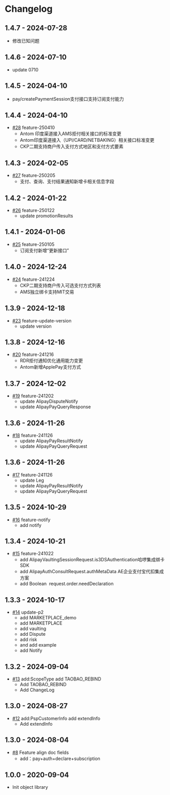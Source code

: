 # Changelog

## 1.4.7 - 2024-07-28
  - 修改已知问题

## 1.4.6 - 2024-07-10
  - update 0710

## 1.4.5 - 2024-04-10
  - pay/createPaymentSession支付接口支持订阅支付能力


## 1.4.4 - 2024-04-10
* [#28](https://github.com/alipay/global-open-sdk-python/pull/28)  feature-250410
  - Antom 印度渠道接入AMS拒付相关接口的标准变更 
  - Antom印度渠道接入（UPI/CARD/NETBAKING）相关接口标准变更 
  - CKP二期支持商户传入支付方式地区和支付方式要素


## 1.4.3 - 2024-02-05
* [#27](https://github.com/alipay/global-open-sdk-python/pull/27)  feature-250205
  - 支付、查询、支付结果通知新增卡相关信息字段

## 1.4.2 - 2024-01-22
* [#26](https://github.com/alipay/global-open-sdk-python/pull/26)  feature-250122
  - update promotionResults

## 1.4.1 - 2024-01-06
* [#25](https://github.com/alipay/global-open-sdk-python/pull/25)  feature-250105
  - 订阅支付新增“更新接口”

## 1.4.0 - 2024-12-24
* [#24](https://github.com/alipay/global-open-sdk-python/pull/24)  feature-241224
  - CKP二期支持商户传入可选支付方式列表
  - AMS独立绑卡支持MIT交易

## 1.3.9 - 2024-12-18
* [#23](https://github.com/alipay/global-open-sdk-python/pull/23)  feature-update-version
  - update version

## 1.3.8 - 2024-12-16
* [#20](https://github.com/alipay/global-open-sdk-python/pull/20)  feature-241216
  - RDR拒付通知优化通用能力变更
  - Antom新增ApplePay支付方式

## 1.3.7 - 2024-12-02
* [#19](https://github.com/alipay/global-open-sdk-python/pull/19)  feature-241202
  - update AlipayDisputeNotify
  - update AlipayPayQueryResponse

## 1.3.6 - 2024-11-26
* [#18](https://github.com/alipay/global-open-sdk-python/pull/18)  feature-241126
  - update AlipayPayResultNotify
  - update AlipayPayQueryRequest

## 1.3.6 - 2024-11-26
* [#17](https://github.com/alipay/global-open-sdk-python/pull/17)  feature-241126
  - update Leg
  - update AlipayPayResultNotify
  - update AlipayPayQueryRequest

## 1.3.5 - 2024-10-29
* [#16](https://github.com/alipay/global-open-sdk-python/pull/16)  feature-notify
  - add notify

## 1.3.4 - 2024-10-21
* [#15](https://github.com/alipay/global-open-sdk-python/pull/15)  feature-241022
  - add AlipayVaultingSessionRequest.is3DSAuthentication哈啰集成绑卡SDK
  - add AlipayAuthConsultRequest.authMetaData AE企业支付宝代扣集成方案
  - add Boolean  request.order.needDeclaration
  

## 1.3.3 - 2024-10-17
* [#14](https://github.com/alipay/global-open-sdk-python/pull/14)  update-p2
   * add MARKETPLACE_demo
   * add MARKETPLACE
   * add vaulting
   * add Dispute
   * add risk
   * and add example
   * add Notify

## 1.3.2 - 2024-09-04
* [#13](https://github.com/alipay/global-open-sdk-python/pull/13)  add:ScopeType add TAOBAO_REBIND
   * Add TAOBAO_REBIND
   * Add ChangeLog

## 1.3.0 - 2024-08-27
* [#12](https://github.com/alipay/global-open-sdk-python/pull/12)  add:PspCustomerInfo add extendInfo
   * Add extendInfo

## 1.3.0 - 2024-08-04
* [#8](https://github.com/alipay/global-open-sdk-python/pull/8) Feature align doc fields
   * add：pay+auth+declare+subscription

## 1.0.0 - 2020-09-04
*  Init object library

